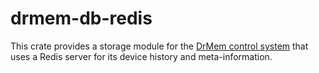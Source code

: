 # drmem-db-redis

This crate provides a storage module for the [DrMem control
system](https://github.com/DrMemCS/drmem) that uses a Redis server for
its device history and meta-information.
